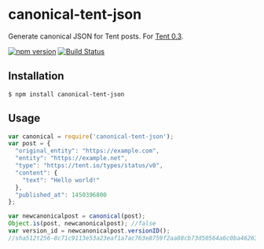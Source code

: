 # canonical-tent-json
Generate canonical JSON for Tent posts. For [Tent 0.3](https://tent.io/docs/posts#canonical-post-json).

[![npm version](https://badge.fury.io/js/canonical-tent-json.svg)](http://badge.fury.io/js/canonical-tent-json)
[![Build Status](https://travis-ci.org/brooksn/canonical-tent-json.svg)](https://travis-ci.org/brooksn/canonical-tent-json)

## Installation

```shell
$ npm install canonical-tent-json
```

## Usage

```js
var canonical = require('canonical-tent-json');
var post = {
  "original_entity": "https://example.com",
  "entity": "https://example.net",
  "type": "https://tent.io/types/status/v0",
  "content": {
    "text": "Hello world!"
  },
  "published_at": 1450396800
};

var newcanonicalpost = canonical(post);
Object.is(post, newcanonicalpost); //false
var version_id = newcanonicalpost.versionID();
//sha512t256-8c71c9113e53a23eaf1a7ac763e8759f2aa88cb73d50564a6c0ba46263e851d1
```
